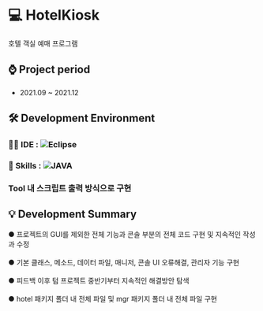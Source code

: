 # 💻 HotelKiosk
호텔 객실 예매 프로그램

## ⌚ Project period
  - 2021.09 ~ 2021.12

## 🛠 Development Environment
  ### 👩‍💻 IDE : ![Eclipse](https://img.shields.io/badge/Eclipse-2C2255?style=for-the-badge&logo=eclipse&logoColor=white)
  ### 🚀 Skills : ![JAVA](https://img.shields.io/badge/Java-ED8B00?style=for-the-badge&logo=openjdk&logoColor=white)

### Tool 내 스크립트 출력 방식으로 구현

## 💡 Development Summary
● 프로젝트의 GUI를 제외한 전체 기능과 콘솔 부분의 전체 코드 구현 및   지속적인 작성과 수정 <br>
<br>
● 기본 클래스, 메소드, 데이터 파일, 매니저, 콘솔 UI 오류해결, 관리자 기능 구현 <br>
<br>
● 피드백 이후 텀 프로젝트 중반기부터 지속적인 해결방안 탐색 <br>
<br>
● hotel 패키지 폴더 내 전체 파일 및 mgr 패키지 폴더 내 전체 파일 구현 <br>

